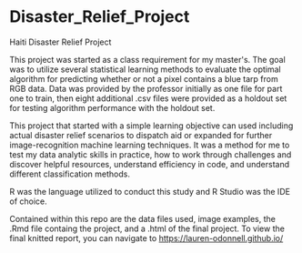 # Disaster_Relief_Project
Haiti Disaster Relief Project

This project was started as a class requirement for my master's. The goal was to utilize several statistical learning methods to evaluate the optimal algorithm for predicting whether or not a pixel contains a blue tarp from RGB data. Data was provided by the professor initially as one file for part one to train, then eight additional .csv files were provided as a holdout set for testing algorithm performance with the holdout set.

This project that started with a simple learning objective can used including actual disaster relief scenarios to dispatch aid or expanded for further image-recognition machine learning techniques. It was a method for me to test my data analytic skills in practice, how to work through challenges and discover helpful resources, understand efficiency in code, and understand different classification methods. 

R was the language utilized to conduct this study and R Studio was the IDE of choice.

Contained within this repo are the data files used, image examples, the .Rmd file containg the project, and a .html of the final project. To view the final knitted report, you can navigate to https://lauren-odonnell.github.io/
